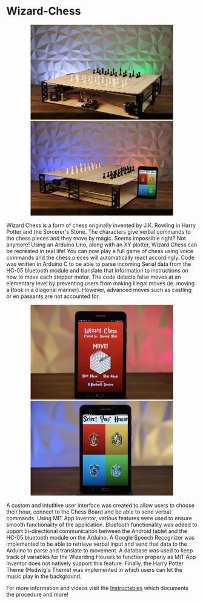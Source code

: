 # Wizard-Chess

<p align="center">
  <img src="images/wizardChess_1.jpg" height="250" alt="Wizard Chess Set Up">
  <img src="images/wizardChess_2.jpg" height="250" alt="Wizard Chess Set Up">
</p>

Wizard Chess is a form of chess originally invented by J.K. Rowling in Harry Potter and the Sorcerer's Stone. The characters give verbal commands to the chess pieces and they move by magic. Seems impossible right? Not anymore! Using an Arduino Uno, along with an XY plotter, Wizard Chess can be recreated in real life! You can now play a full game of chess using voice commands and the chess pieces will automatically react accordingly. Code was written in Arduino C to be able to parse incoming Serial data from the HC-05 bluetooth module and translate that information to instructions on how to move each stepper motor. The code detects false moves at an elementary level by preventing users from making illegal moves (ie. moving a Rook in a diagonal manner). However, advanced moves such as castling or en passants are not accounted for. 

<p align="center">
  <img src="images/wizardChess_4.jpg" height="250" alt="Wizard Chess Set Up">
  <img src="images/wizardChess_5.jpg" height="250" alt="Wizard Chess Set Up">
</p>

A custom and intutitive user interface was created to allow users to choose their hour, connect to the Chess Board and be able to send verbal commands. Using MIT App Inventor, various features were used to ensure smooth functionailty of the application. Bluetooth functionality was added to upport bi-directional communicaiton between the Android tablet and the HC-05 bluetooth module on the Arduino. A Google Speech Recognizer was implemented to be able to retrieve verbal input and send that data to the Arduino to parse and translate to movement. A database was used to keep track of variables for the Wizarding Houses to function properly as MIT App Inventor does not natively support this feature. Finally, the Harry Potter Theme (Hedwig's Theme) was implemented in which users can let the music play in the background. 


For more information and videos visit the [Instructables](https://www.instructables.com/Wizard-Chess/) which documents the procedure and more! 
 
